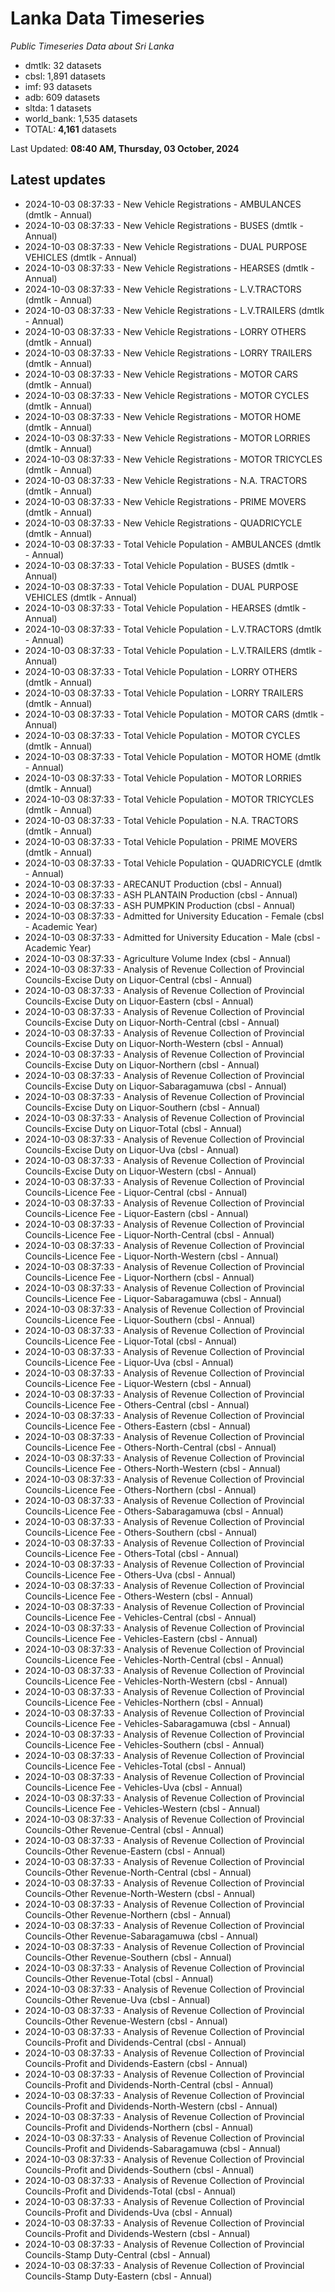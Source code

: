 # Lanka Data Timeseries
*Public Timeseries Data about Sri Lanka*

* dmtlk: 32 datasets
* cbsl: 1,891 datasets
* imf: 93 datasets
* adb: 609 datasets
* sltda: 1 datasets
* world_bank: 1,535 datasets
* TOTAL: **4,161** datasets

Last Updated: **08:40 AM, Thursday, 03 October, 2024**

## Latest updates

* 2024-10-03 08:37:33 - New Vehicle Registrations - AMBULANCES (dmtlk - Annual)
* 2024-10-03 08:37:33 - New Vehicle Registrations - BUSES (dmtlk - Annual)
* 2024-10-03 08:37:33 - New Vehicle Registrations - DUAL PURPOSE VEHICLES (dmtlk - Annual)
* 2024-10-03 08:37:33 - New Vehicle Registrations - HEARSES (dmtlk - Annual)
* 2024-10-03 08:37:33 - New Vehicle Registrations - L.V.TRACTORS (dmtlk - Annual)
* 2024-10-03 08:37:33 - New Vehicle Registrations - L.V.TRAILERS (dmtlk - Annual)
* 2024-10-03 08:37:33 - New Vehicle Registrations - LORRY OTHERS (dmtlk - Annual)
* 2024-10-03 08:37:33 - New Vehicle Registrations - LORRY TRAILERS (dmtlk - Annual)
* 2024-10-03 08:37:33 - New Vehicle Registrations - MOTOR CARS (dmtlk - Annual)
* 2024-10-03 08:37:33 - New Vehicle Registrations - MOTOR CYCLES (dmtlk - Annual)
* 2024-10-03 08:37:33 - New Vehicle Registrations - MOTOR HOME (dmtlk - Annual)
* 2024-10-03 08:37:33 - New Vehicle Registrations - MOTOR LORRIES (dmtlk - Annual)
* 2024-10-03 08:37:33 - New Vehicle Registrations - MOTOR TRICYCLES (dmtlk - Annual)
* 2024-10-03 08:37:33 - New Vehicle Registrations - N.A. TRACTORS (dmtlk - Annual)
* 2024-10-03 08:37:33 - New Vehicle Registrations - PRIME MOVERS (dmtlk - Annual)
* 2024-10-03 08:37:33 - New Vehicle Registrations - QUADRICYCLE (dmtlk - Annual)
* 2024-10-03 08:37:33 - Total Vehicle Population - AMBULANCES (dmtlk - Annual)
* 2024-10-03 08:37:33 - Total Vehicle Population - BUSES (dmtlk - Annual)
* 2024-10-03 08:37:33 - Total Vehicle Population - DUAL PURPOSE VEHICLES (dmtlk - Annual)
* 2024-10-03 08:37:33 - Total Vehicle Population - HEARSES (dmtlk - Annual)
* 2024-10-03 08:37:33 - Total Vehicle Population - L.V.TRACTORS (dmtlk - Annual)
* 2024-10-03 08:37:33 - Total Vehicle Population - L.V.TRAILERS (dmtlk - Annual)
* 2024-10-03 08:37:33 - Total Vehicle Population - LORRY OTHERS (dmtlk - Annual)
* 2024-10-03 08:37:33 - Total Vehicle Population - LORRY TRAILERS (dmtlk - Annual)
* 2024-10-03 08:37:33 - Total Vehicle Population - MOTOR CARS (dmtlk - Annual)
* 2024-10-03 08:37:33 - Total Vehicle Population - MOTOR CYCLES (dmtlk - Annual)
* 2024-10-03 08:37:33 - Total Vehicle Population - MOTOR HOME (dmtlk - Annual)
* 2024-10-03 08:37:33 - Total Vehicle Population - MOTOR LORRIES (dmtlk - Annual)
* 2024-10-03 08:37:33 - Total Vehicle Population - MOTOR TRICYCLES (dmtlk - Annual)
* 2024-10-03 08:37:33 - Total Vehicle Population - N.A. TRACTORS (dmtlk - Annual)
* 2024-10-03 08:37:33 - Total Vehicle Population - PRIME MOVERS (dmtlk - Annual)
* 2024-10-03 08:37:33 - Total Vehicle Population - QUADRICYCLE (dmtlk - Annual)
* 2024-10-03 08:37:33 - ARECANUT Production (cbsl - Annual)
* 2024-10-03 08:37:33 - ASH PLANTAIN Production (cbsl - Annual)
* 2024-10-03 08:37:33 - ASH PUMPKIN Production (cbsl - Annual)
* 2024-10-03 08:37:33 - Admitted for University Education - Female (cbsl - Academic Year)
* 2024-10-03 08:37:33 - Admitted for University Education - Male (cbsl - Academic Year)
* 2024-10-03 08:37:33 - Agriculture Volume Index (cbsl - Annual)
* 2024-10-03 08:37:33 - Analysis of Revenue Collection of Provincial Councils-Excise Duty on Liquor-Central (cbsl - Annual)
* 2024-10-03 08:37:33 - Analysis of Revenue Collection of Provincial Councils-Excise Duty on Liquor-Eastern (cbsl - Annual)
* 2024-10-03 08:37:33 - Analysis of Revenue Collection of Provincial Councils-Excise Duty on Liquor-North-Central (cbsl - Annual)
* 2024-10-03 08:37:33 - Analysis of Revenue Collection of Provincial Councils-Excise Duty on Liquor-North-Western (cbsl - Annual)
* 2024-10-03 08:37:33 - Analysis of Revenue Collection of Provincial Councils-Excise Duty on Liquor-Northern (cbsl - Annual)
* 2024-10-03 08:37:33 - Analysis of Revenue Collection of Provincial Councils-Excise Duty on Liquor-Sabaragamuwa (cbsl - Annual)
* 2024-10-03 08:37:33 - Analysis of Revenue Collection of Provincial Councils-Excise Duty on Liquor-Southern (cbsl - Annual)
* 2024-10-03 08:37:33 - Analysis of Revenue Collection of Provincial Councils-Excise Duty on Liquor-Total (cbsl - Annual)
* 2024-10-03 08:37:33 - Analysis of Revenue Collection of Provincial Councils-Excise Duty on Liquor-Uva (cbsl - Annual)
* 2024-10-03 08:37:33 - Analysis of Revenue Collection of Provincial Councils-Excise Duty on Liquor-Western (cbsl - Annual)
* 2024-10-03 08:37:33 - Analysis of Revenue Collection of Provincial Councils-Licence Fee - Liquor-Central (cbsl - Annual)
* 2024-10-03 08:37:33 - Analysis of Revenue Collection of Provincial Councils-Licence Fee - Liquor-Eastern (cbsl - Annual)
* 2024-10-03 08:37:33 - Analysis of Revenue Collection of Provincial Councils-Licence Fee - Liquor-North-Central (cbsl - Annual)
* 2024-10-03 08:37:33 - Analysis of Revenue Collection of Provincial Councils-Licence Fee - Liquor-North-Western (cbsl - Annual)
* 2024-10-03 08:37:33 - Analysis of Revenue Collection of Provincial Councils-Licence Fee - Liquor-Northern (cbsl - Annual)
* 2024-10-03 08:37:33 - Analysis of Revenue Collection of Provincial Councils-Licence Fee - Liquor-Sabaragamuwa (cbsl - Annual)
* 2024-10-03 08:37:33 - Analysis of Revenue Collection of Provincial Councils-Licence Fee - Liquor-Southern (cbsl - Annual)
* 2024-10-03 08:37:33 - Analysis of Revenue Collection of Provincial Councils-Licence Fee - Liquor-Total (cbsl - Annual)
* 2024-10-03 08:37:33 - Analysis of Revenue Collection of Provincial Councils-Licence Fee - Liquor-Uva (cbsl - Annual)
* 2024-10-03 08:37:33 - Analysis of Revenue Collection of Provincial Councils-Licence Fee - Liquor-Western (cbsl - Annual)
* 2024-10-03 08:37:33 - Analysis of Revenue Collection of Provincial Councils-Licence Fee - Others-Central (cbsl - Annual)
* 2024-10-03 08:37:33 - Analysis of Revenue Collection of Provincial Councils-Licence Fee - Others-Eastern (cbsl - Annual)
* 2024-10-03 08:37:33 - Analysis of Revenue Collection of Provincial Councils-Licence Fee - Others-North-Central (cbsl - Annual)
* 2024-10-03 08:37:33 - Analysis of Revenue Collection of Provincial Councils-Licence Fee - Others-North-Western (cbsl - Annual)
* 2024-10-03 08:37:33 - Analysis of Revenue Collection of Provincial Councils-Licence Fee - Others-Northern (cbsl - Annual)
* 2024-10-03 08:37:33 - Analysis of Revenue Collection of Provincial Councils-Licence Fee - Others-Sabaragamuwa (cbsl - Annual)
* 2024-10-03 08:37:33 - Analysis of Revenue Collection of Provincial Councils-Licence Fee - Others-Southern (cbsl - Annual)
* 2024-10-03 08:37:33 - Analysis of Revenue Collection of Provincial Councils-Licence Fee - Others-Total (cbsl - Annual)
* 2024-10-03 08:37:33 - Analysis of Revenue Collection of Provincial Councils-Licence Fee - Others-Uva (cbsl - Annual)
* 2024-10-03 08:37:33 - Analysis of Revenue Collection of Provincial Councils-Licence Fee - Others-Western (cbsl - Annual)
* 2024-10-03 08:37:33 - Analysis of Revenue Collection of Provincial Councils-Licence Fee - Vehicles-Central (cbsl - Annual)
* 2024-10-03 08:37:33 - Analysis of Revenue Collection of Provincial Councils-Licence Fee - Vehicles-Eastern (cbsl - Annual)
* 2024-10-03 08:37:33 - Analysis of Revenue Collection of Provincial Councils-Licence Fee - Vehicles-North-Central (cbsl - Annual)
* 2024-10-03 08:37:33 - Analysis of Revenue Collection of Provincial Councils-Licence Fee - Vehicles-North-Western (cbsl - Annual)
* 2024-10-03 08:37:33 - Analysis of Revenue Collection of Provincial Councils-Licence Fee - Vehicles-Northern (cbsl - Annual)
* 2024-10-03 08:37:33 - Analysis of Revenue Collection of Provincial Councils-Licence Fee - Vehicles-Sabaragamuwa (cbsl - Annual)
* 2024-10-03 08:37:33 - Analysis of Revenue Collection of Provincial Councils-Licence Fee - Vehicles-Southern (cbsl - Annual)
* 2024-10-03 08:37:33 - Analysis of Revenue Collection of Provincial Councils-Licence Fee - Vehicles-Total (cbsl - Annual)
* 2024-10-03 08:37:33 - Analysis of Revenue Collection of Provincial Councils-Licence Fee - Vehicles-Uva (cbsl - Annual)
* 2024-10-03 08:37:33 - Analysis of Revenue Collection of Provincial Councils-Licence Fee - Vehicles-Western (cbsl - Annual)
* 2024-10-03 08:37:33 - Analysis of Revenue Collection of Provincial Councils-Other Revenue-Central (cbsl - Annual)
* 2024-10-03 08:37:33 - Analysis of Revenue Collection of Provincial Councils-Other Revenue-Eastern (cbsl - Annual)
* 2024-10-03 08:37:33 - Analysis of Revenue Collection of Provincial Councils-Other Revenue-North-Central (cbsl - Annual)
* 2024-10-03 08:37:33 - Analysis of Revenue Collection of Provincial Councils-Other Revenue-North-Western (cbsl - Annual)
* 2024-10-03 08:37:33 - Analysis of Revenue Collection of Provincial Councils-Other Revenue-Northern (cbsl - Annual)
* 2024-10-03 08:37:33 - Analysis of Revenue Collection of Provincial Councils-Other Revenue-Sabaragamuwa (cbsl - Annual)
* 2024-10-03 08:37:33 - Analysis of Revenue Collection of Provincial Councils-Other Revenue-Southern (cbsl - Annual)
* 2024-10-03 08:37:33 - Analysis of Revenue Collection of Provincial Councils-Other Revenue-Total (cbsl - Annual)
* 2024-10-03 08:37:33 - Analysis of Revenue Collection of Provincial Councils-Other Revenue-Uva (cbsl - Annual)
* 2024-10-03 08:37:33 - Analysis of Revenue Collection of Provincial Councils-Other Revenue-Western (cbsl - Annual)
* 2024-10-03 08:37:33 - Analysis of Revenue Collection of Provincial Councils-Profit and Dividends-Central (cbsl - Annual)
* 2024-10-03 08:37:33 - Analysis of Revenue Collection of Provincial Councils-Profit and Dividends-Eastern (cbsl - Annual)
* 2024-10-03 08:37:33 - Analysis of Revenue Collection of Provincial Councils-Profit and Dividends-North-Central (cbsl - Annual)
* 2024-10-03 08:37:33 - Analysis of Revenue Collection of Provincial Councils-Profit and Dividends-North-Western (cbsl - Annual)
* 2024-10-03 08:37:33 - Analysis of Revenue Collection of Provincial Councils-Profit and Dividends-Northern (cbsl - Annual)
* 2024-10-03 08:37:33 - Analysis of Revenue Collection of Provincial Councils-Profit and Dividends-Sabaragamuwa (cbsl - Annual)
* 2024-10-03 08:37:33 - Analysis of Revenue Collection of Provincial Councils-Profit and Dividends-Southern (cbsl - Annual)
* 2024-10-03 08:37:33 - Analysis of Revenue Collection of Provincial Councils-Profit and Dividends-Total (cbsl - Annual)
* 2024-10-03 08:37:33 - Analysis of Revenue Collection of Provincial Councils-Profit and Dividends-Uva (cbsl - Annual)
* 2024-10-03 08:37:33 - Analysis of Revenue Collection of Provincial Councils-Profit and Dividends-Western (cbsl - Annual)
* 2024-10-03 08:37:33 - Analysis of Revenue Collection of Provincial Councils-Stamp Duty-Central (cbsl - Annual)
* 2024-10-03 08:37:33 - Analysis of Revenue Collection of Provincial Councils-Stamp Duty-Eastern (cbsl - Annual)